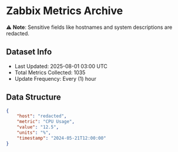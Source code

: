 # Zabbix Metrics Archive

⚠️ **Note**: Sensitive fields like hostnames and system descriptions are redacted.

## Dataset Info
- Last Updated: 2025-08-01 03:00 UTC
- Total Metrics Collected: 1035
- Update Frequency: Every (1) hour

## Data Structure
```json
{
    "host": "redacted",
    "metric": "CPU Usage",
    "value": "12.5",
    "units": "%",
    "timestamp": "2024-05-21T12:00:00"
}
```
